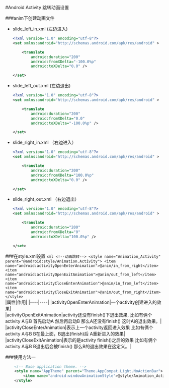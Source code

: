#Android Activity 跳转动画设置 

###anim下创建动画文件

- slide_left_in.xml  (左边进入)
    ```xml
    <?xml version="1.0" encoding="utf-8"?>
    <set xmlns:android="http://schemas.android.com/apk/res/android" >
    
        <translate
            android:duration="200"
            android:fromXDelta="-100.0%p"
            android:toXDelta="0.0" />
    
    </set>
    ```
- slide_left_out.xml  (左边退出)
    ```xml
    <?xml version="1.0" encoding="utf-8"?>
    <set xmlns:android="http://schemas.android.com/apk/res/android" >
    
        <translate
            android:duration="200"
            android:fromXDelta="0.0"
            android:toXDelta="-100.0%p" />
    
    </set>
    ```    
- slide_right_in.xml  （右边进入）

    ```xml
    <?xml version="1.0" encoding="utf-8"?>
    <set xmlns:android="http://schemas.android.com/apk/res/android" >
    
        <translate
            android:duration="200"
            android:fromXDelta="100.0%p"
            android:toXDelta="0.0" />
    
    </set>
    ```
- slide_right_out.xml  （右边退出）
    ```xml
    <?xml version="1.0" encoding="utf-8"?>
    <set xmlns:android="http://schemas.android.com/apk/res/android" >
    
        <translate
            android:duration="200"
            android:fromXDelta="0"
            android:toXDelta="100.0%p" />
    
    </set>
    ```
###在style.xml设置
    ```xml
        <!--动画跳转-->
        <style name="Animation_Activity"
            parent="@android:style/Animation.Activity">
            <item name="android:activityOpenEnterAnimation">@anim/in_from_right</item>
            <item name="android:activityOpenExitAnimation">@anim/out_from_left</item>
            <item name="android:activityCloseEnterAnimation">@anim/in_from_left</item>
            <item name="android:activityCloseExitAnimation">@anim/out_from_right</item>
        </style>
    ```    
 |属性|作用|
 |----|----|
 |activityOpenEnterAnimation|一个activity创建进入的效果|   
 |activityOpenExitAnimation|activity还没有finish()下退出效果, 比如有俩个activity A与B 首先启动A 然后再启动B 那么A还没有finish()  这时A的退出效果。|   
 |activityCloseEnterAnimation|表示上一个activity返回进入效果 比如有俩个activity A与B  B在最上面，B退出(finish)后 A重新进入的效果|   
 |activityCloseExitAnimation|表示的是activity finish()之后的效果 比如有俩个activity A与B B退出后会被finish() 那么B的退出效果在这定义。|   
 
 
###使用方法一
```xml
    <!-- Base application theme. -->
    <style name="AppTheme" parent="Theme.AppCompat.Light.NoActionBar">
        <item name="android:windowAnimationStyle">@style/Animation_Activity</item>
    </style>
```
    
    
